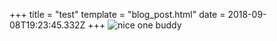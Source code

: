 +++
title = "test"
template = "blog_post.html"
date = 2018-09-08T19:23:45.332Z
+++
![nice one buddy](/media/maxresdefault.jpg)
